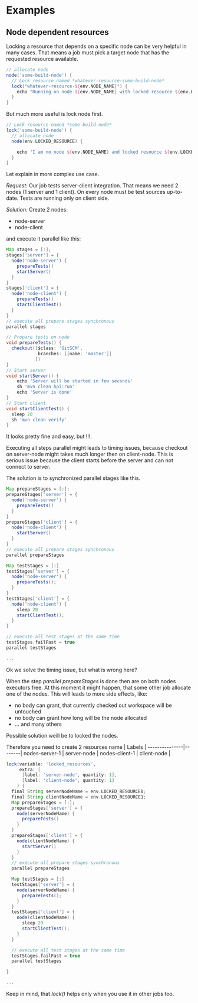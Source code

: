 # Examples

## Node dependent resources

Locking a resource that depends on a specific node can be very helpful in many cases.
That means a job must pick a target node that has the requested resource available.

```groovy
// allocate node
node('some-build-node') {
  // Lock resource named *whatever-resource-some-build-node*
  lock("whatever-resource-${env.NODE_NAME}") {
    echo "Running on node ${env.NODE_NAME} with locked resource ${env.LOCKED_RESOURCE}"
  }
}
```

But much more useful is lock node first.

```groovy
// Lock resource named *some-build-node*
lock('some-build-node') {
  // allocate node
  node(env.LOCKED_RESOURCE) {

    echo "I am no node ${env.NODE_NAME} and locked resource ${env.LOCKED_RESOURCE}"
  }
}
```

Let explain in more complex use case.

*Request:*
Our job tests server-client integration. That means we need 2 nodes (1 server and 1 client).
On every node must be test sources up-to-date.
Tests are running only on client side.

*Solution:*
Create 2 nodes:

- node-server
- node-client

and execute it parallel like this:

```groovy
Map stages = [:];
stages['server'] = {
  node('node-server') {
    prepareTests()
    startServer()
  }
}
stages['client'] = {
  node('node-client') {
    prepareTests()
    startClientTest()
  }
}
// execute all prepare stages synchronous
parallel stages

// Prepare tests on node
void prepareTests() {
  checkout([$class: 'GitSCM',
            branches: [[name: 'master']]
           ])
}
// Start server
void startServer() {
    echo 'Server will be started in few seconds'
    sh 'mvn clean hpi:run'
    echo 'Server is done'
}
// Start client
void startClientTest() {
  sleep 20
  sh 'mvn clean verify'
}
```

It looks pretty fine and easy, but !!!.

Executing all steps parallel might leads to timing issues, because checkout on server-node might takes much longer then on client-node. This is serious issue because the client starts before the server and can not connect to server.

The solution is to synchronized parallel stages like this.

```groovy
Map prepareStages = [:];
prepareStages['server'] = {
  node('node-server') {
    prepareTests()
  }
}
prepareStages['client'] = {
  node('node-client') {
    startServer()
  }
}
// execute all prepare stages synchronous
parallel prepareStages

Map testStages = [:]
testStages['server'] = {
  node('node-server') {
    prepareTests();
  }
}
testStages['client'] = {
  node('node-client') {
    sleep 20
    startClientTest();
  }
}

// execute all test stages at the same time
testStages.failFast = true
parallel testStages

...
```

Ok we solve the timing issue, but what is wrong here?

When the step *parallel prepareStages* is done then are on both nodes executors free. At this moment
it might happen, that some other job allocate one of the nodes. This will leads to more side effects, like:

- no body can grant, that currently checked out workspace will be untouched
- no body can grant how long will be the node allocated
- ... and many others

Possible solution weill be to locked the nodes.

Therefore you need to create 2 resources
name           | Labels |
---------------|--------|
nodes-server-1 | server-node |
nodes-client-1 | client-node  |


```groovy
lock(variable: 'locked_resources',
     extra: [
      [label: 'server-node', quantity: 1],
      [label: 'client-node', quantity: 1]
    ) {
  final String serverNodeName = env.LOCKED_RESOURCE0;
  final String clientNodeName = env.LOCKED_RESOURCE1;
  Map prepareStages = [:];
  prepareStages['server'] = {
    node(serverNodeName) {
      prepareTests()
    }
  }
  prepareStages['client'] = {
    node(clientNodeName) {
      startServer()
    }
  }
  // execute all prepare stages synchronous
  parallel prepareStages

  Map testStages = [:]
  testStages['server'] = {
    node(serverNodeName) {
      prepareTests();
    }
  }
  testStages['client'] = {
    node(clientNodeName) {
      sleep 20
      startClientTest();
    }
  }

  // execute all test stages at the same time
  testStages.failFast = true
  parallel testStages

}

...
```

Keep in mind, that *lock()* helps only when you use it in other jobs too.
